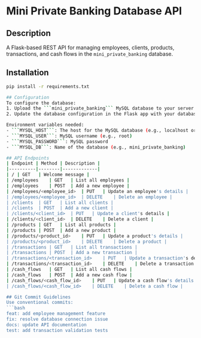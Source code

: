 # Mini Private Banking Database API

## Description
A Flask-based REST API for managing employees, clients, products, transactions, and cash flows in the `mini_private_banking` database.

## Installation
```bash
pip install -r requirements.txt

## Configuration
To configure the database:
1. Upload the ```mini_private_banking``` MySQL database to your server or local machine.
2. Update the database configuration in the Flask app with your database connection details.

Environment variables needed:
- ```MYSQL_HOST```: The host for the MySQL database (e.g., localhost or IP address of the database server)
- ```MYSQL_USER```: MySQL username (e.g., root)
- ```MYSQL_PASSWORD```: MySQL password
- ```MYSQL_DB```: Name of the database (e.g., mini_private_banking)

## API Endpoints
| Endpoint | Method | Description |
|----------|--------|-------------|
| /	| GET	| Welcome message |
| /employees	| GET	| List all employees |
| /employees	| POST	| Add a new employee |
| /employees/<employee_id>	| PUT	| Update an employee's details |
| /employees/<employee_id>	| DELETE	| Delete an employee |
| /clients	| GET	| List all clients |
| /clients	| POST	| Add a new client |
| /clients/<client_id>	| PUT	| Update a client's details |
| /clients/<client_id>	| DELETE	| Delete a client |
| /products	| GET	| List all products |
| /products	| POST	| Add a new product |
| /products/<product_id>	| PUT	| Update a product's details |
| /products/<product_id>	| DELETE	| Delete a product |
| /transactions	| GET	| List all transactions |
| /transactions	| POST	| Add a new transaction |
| /transactions/<transaction_id>	| PUT	| Update a transaction's details |
| /transactions/<transaction_id>	| DELETE	| Delete a transaction |
| /cash_flows	| GET	| List all cash flows |
| /cash_flows	| POST	| Add a new cash flow |
| /cash_flows/<cash_flow_id>	| PUT	| Update a cash flow's details |
| /cash_flows/<cash_flow_id>	| DELETE	| Delete a cash flow |

## Git Commit Guidelines
Use conventional commits:
```bash
feat: add employee management feature
fix: resolve database connection issue
docs: update API documentation
test: add transaction validation tests
